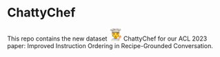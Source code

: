 # ChattyChef
This repo contains the new dataset <img src="images/chattychef.png" alt="Icon" width="30px"> ChattyChef for our ACL 2023 paper: Improved Instruction Ordering in Recipe-Grounded Conversation.
